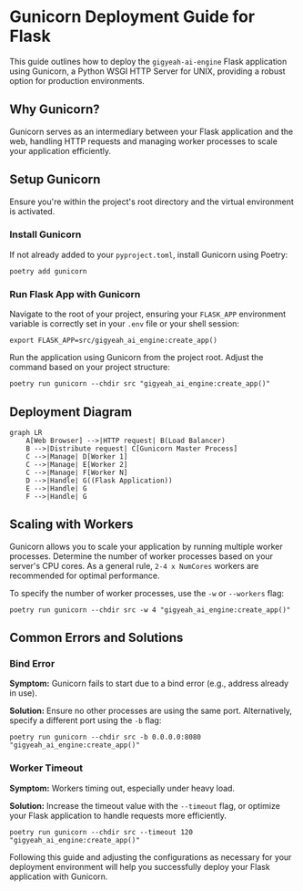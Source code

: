 # Gunicorn Deployment Guide for Flask

This guide outlines how to deploy the `gigyeah-ai-engine` Flask application using Gunicorn, a Python WSGI HTTP Server for UNIX, providing a robust option for production environments.

## Why Gunicorn?

Gunicorn serves as an intermediary between your Flask application and the web, handling HTTP requests and managing worker processes to scale your application efficiently.

## Setup Gunicorn

Ensure you're within the project's root directory and the virtual environment is activated.

### Install Gunicorn

If not already added to your `pyproject.toml`, install Gunicorn using Poetry:

```shell
poetry add gunicorn
```

### Run Flask App with Gunicorn

Navigate to the root of your project, ensuring your `FLASK_APP` environment variable is correctly set in your `.env` file or your shell session:

```shell
export FLASK_APP=src/gigyeah_ai_engine:create_app()
```

Run the application using Gunicorn from the project root. Adjust the command based on your project structure:

```shell
poetry run gunicorn --chdir src "gigyeah_ai_engine:create_app()"
```

## Deployment Diagram

```mermaid
graph LR
    A[Web Browser] -->|HTTP request| B(Load Balancer)
    B -->|Distribute request| C[Gunicorn Master Process]
    C -->|Manage| D[Worker 1]
    C -->|Manage| E[Worker 2]
    C -->|Manage| F[Worker N]
    D -->|Handle| G((Flask Application))
    E -->|Handle| G
    F -->|Handle| G
```

## Scaling with Workers

Gunicorn allows you to scale your application by running multiple worker processes. Determine the number of worker processes based on your server's CPU cores. As a general rule, `2-4 x NumCores` workers are recommended for optimal performance.

To specify the number of worker processes, use the `-w` or `--workers` flag:

```shell
poetry run gunicorn --chdir src -w 4 "gigyeah_ai_engine:create_app()"
```

## Common Errors and Solutions

### Bind Error

**Symptom:** Gunicorn fails to start due to a bind error (e.g., address already in use).

**Solution:** Ensure no other processes are using the same port. Alternatively, specify a different port using the `-b` flag:

```shell
poetry run gunicorn --chdir src -b 0.0.0.0:8080 "gigyeah_ai_engine:create_app()"
```

### Worker Timeout

**Symptom:** Workers timing out, especially under heavy load.

**Solution:** Increase the timeout value with the `--timeout` flag, or optimize your Flask application to handle requests more efficiently.

```shell
poetry run gunicorn --chdir src --timeout 120 "gigyeah_ai_engine:create_app()"
```

Following this guide and adjusting the configurations as necessary for your deployment environment will help you successfully deploy your Flask application with Gunicorn.

